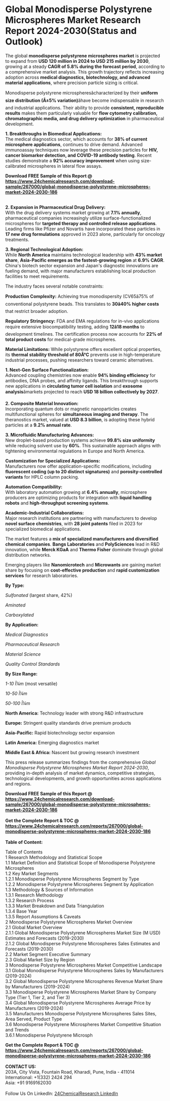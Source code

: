 <h1>Global Monodisperse Polystyrene Microspheres Market Research Report 2024-2030(Status and Outlook)</h1><p>The global <strong>monodisperse polystyrene microspheres market</strong> is projected to expand from <strong>USD 120 million in 2024 to USD 215 million by 2030</strong>, growing at a steady <strong>CAGR of 5.8% during the forecast period</strong>, according to a comprehensive market analysis. This growth trajectory reflects increasing adoption across <strong>medical diagnostics, biotechnology, and advanced material applications</strong>, where precision particle sizing is critical.</p><p>Monodisperse polystyrene microspheresâcharacterized by their <strong>uniform size distribution (Â±5% variation)</strong>âhave become indispensable in research and industrial applications. Their ability to provide <strong>consistent, reproducible results</strong> makes them particularly valuable for <strong>flow cytometry calibration, chromatographic media, and drug delivery optimization</strong> in pharmaceutical development.</p><p><strong>1. Breakthroughs in Biomedical Applications:</strong><br>
The medical diagnostics sector, which accounts for <strong>38% of current microsphere applications</strong>, continues to drive demand. Advanced immunoassay techniques now leverage these precision particles for <strong>HIV, cancer biomarker detection, and COVID-19 antibody testing</strong>. Recent studies demonstrate a <strong>92% accuracy improvement</strong> when using size-calibrated microspheres in lateral flow assays.</p><div><b>Download FREE Sample of this Report @ 
            <a href="https://www.24chemicalresearch.com/download-sample/267000/global-monodisperse-polystyrene-microspheres-market-2024-2030-186">
            https://www.24chemicalresearch.com/download-sample/267000/global-monodisperse-polystyrene-microspheres-market-2024-2030-186</a></b></div><br><p><strong>2. Expansion in Pharmaceutical Drug Delivery:</strong><br>
With the drug delivery systems market growing at <strong>7.1% annually</strong>, pharmaceutical companies increasingly utilize surface-functionalized microspheres for <strong>targeted therapy and controlled release applications</strong>. Leading firms like Pfizer and Novartis have incorporated these particles in <strong>17 new drug formulations</strong> approved in 2023 alone, particularly for oncology treatments.</p><p><strong>3. Regional Technological Adoption:</strong><br>
While <strong>North America</strong> maintains technological leadership with <strong>43% market share</strong>, <strong>Asia-Pacific emerges as the fastest-growing region</strong> at <strong>6.9% CAGR</strong>. China's biotech sector expansion and Japan's diagnostic innovations are fueling demand, with major manufacturers establishing local production facilities to meet requirements.</p><p>The industry faces several notable constraints:</p><p><strong>Production Complexity:</strong> Achieving true monodispersity (CV65â75% of conventional polystyrene beads. This translates to <strong>30â40% higher costs</strong> that restrict broader adoption.</p><p><strong>Regulatory Stringency:</strong> FDA and EMA regulations for in-vivo applications require extensive biocompatibility testing, adding <strong>12â18 months</strong> to development timelines. The certification process now accounts for <strong>22% of total product costs</strong> for medical-grade microspheres.</p><p><strong>Material Limitations:</strong> While polystyrene offers excellent optical properties, its <strong>thermal stability threshold of 80Â°C</strong> prevents use in high-temperature industrial processes, pushing researchers toward ceramic alternatives.</p><p><strong>1. Next-Gen Surface Functionalization:</strong><br>
Advanced coupling chemistries now enable <strong>94% binding efficiency</strong> for antibodies, DNA probes, and affinity ligands. This breakthrough supports new applications in <strong>circulating tumor cell isolation</strong> and <strong>exosome analysis</strong>âmarkets projected to reach <strong>USD 18 billion collectively by 2027</strong>.</p><p><strong>2. Composite Material Innovation:</strong><br>
Incorporating quantum dots or magnetic nanoparticles creates multifunctional spheres for <strong>simultaneous imaging and therapy</strong>. The theranostics market, valued at <strong>USD 8.3 billion</strong>, is adopting these hybrid particles at a <strong>9.2% annual rate</strong>.</p><p><strong>3. Microfluidic Manufacturing Advances:</strong><br>
New droplet-based production systems achieve <strong>99.8% size uniformity</strong> while reducing solvent use by <strong>60%</strong>. This sustainable approach aligns with tightening environmental regulations in Europe and North America.</p><p><strong>Customization for Specialized Applications:</strong><br>
	Manufacturers now offer application-specific modifications, including <strong>fluorescent coding (up to 20 distinct signatures)</strong> and <strong>porosity-controlled variants</strong> for HPLC column packing.</p><p><strong>Automation Compatibility:</strong><br>
	With laboratory automation growing at <strong>6.4% annually</strong>, microsphere producers are optimizing products for integration with <strong>liquid handling robots</strong> and <strong>high-throughput screening systems</strong>.</p><p><strong>Academic-Industrial Collaborations:</strong><br>
	Major research institutions are partnering with manufacturers to develop <strong>novel surface chemistries</strong>, with <strong>28 joint patents</strong> filed in 2023 for specialized biomedical applications.</p><p>The market features a <strong>mix of specialized manufacturers and diversified chemical companies</strong>. <strong>Bangs Laboratories</strong> and <strong>PolySciences</strong> lead in R&amp;D innovation, while <strong>Merck KGaA</strong> and <strong>Thermo Fisher</strong> dominate through global distribution networks.</p><p>Emerging players like <strong>Nanomicrotech</strong> and <strong>Microwants</strong> are gaining market share by focusing on <strong>cost-effective production</strong> and <strong>rapid customization services</strong> for research laboratories.</p><p><strong>By Type:</strong></p><p><em>Sulfonated</em> (largest share, 42%)</p><p><em>Aminated</em></p><p><em>Carboxylated</em></p><p><strong>By Application:</strong></p><p><em>Medical Diagnostics</em></p><p><em>Pharmaceutical Research</em></p><p><em>Material Science</em></p><p><em>Quality Control Standards</em></p><p><strong>By Size Range:</strong></p><p><em>1-10 Î¼m</em> (most versatile)</p><p><em>10-50 Î¼m</em></p><p><em>50-100 Î¼m</em></p><p><strong>North America:</strong> Technology leader with strong R&amp;D infrastructure</p><p><strong>Europe:</strong> Stringent quality standards drive premium products</p><p><strong>Asia-Pacific:</strong> Rapid biotechnology sector expansion</p><p><strong>Latin America:</strong> Emerging diagnostics market</p><p><strong>Middle East &amp; Africa:</strong> Nascent but growing research investment</p><p>This press release summarizes findings from the comprehensive <em>Global Monodisperse Polystyrene Microspheres Market Report 2024-2030</em>, providing in-depth analysis of market dynamics, competitive strategies, technological developments, and growth opportunities across applications and regions.</p><div><b>Download FREE Sample of this Report @ 
            <a href="https://www.24chemicalresearch.com/download-sample/267000/global-monodisperse-polystyrene-microspheres-market-2024-2030-186">
            https://www.24chemicalresearch.com/download-sample/267000/global-monodisperse-polystyrene-microspheres-market-2024-2030-186</a></b></div><br><div><b>Get the Complete Report & TOC @ 
            <a href="https://www.24chemicalresearch.com/reports/267000/global-monodisperse-polystyrene-microspheres-market-2024-2030-186">
            https://www.24chemicalresearch.com/reports/267000/global-monodisperse-polystyrene-microspheres-market-2024-2030-186</a></b></div><br>
            <b>Table of Content:</b><p>Table of Contents<br />
1 Research Methodology and Statistical Scope<br />
1.1 Market Definition and Statistical Scope of Monodisperse Polystyrene Microspheres<br />
1.2 Key Market Segments<br />
1.2.1 Monodisperse Polystyrene Microspheres Segment by Type<br />
1.2.2 Monodisperse Polystyrene Microspheres Segment by Application<br />
1.3 Methodology & Sources of Information<br />
1.3.1 Research Methodology<br />
1.3.2 Research Process<br />
1.3.3 Market Breakdown and Data Triangulation<br />
1.3.4 Base Year<br />
1.3.5 Report Assumptions & Caveats<br />
2 Monodisperse Polystyrene Microspheres Market Overview<br />
2.1 Global Market Overview<br />
2.1.1 Global Monodisperse Polystyrene Microspheres Market Size (M USD) Estimates and Forecasts (2019-2030)<br />
2.1.2 Global Monodisperse Polystyrene Microspheres Sales Estimates and Forecasts (2019-2030)<br />
2.2 Market Segment Executive Summary<br />
2.3 Global Market Size by Region<br />
3 Monodisperse Polystyrene Microspheres Market Competitive Landscape<br />
3.1 Global Monodisperse Polystyrene Microspheres Sales by Manufacturers (2019-2024)<br />
3.2 Global Monodisperse Polystyrene Microspheres Revenue Market Share by Manufacturers (2019-2024)<br />
3.3 Monodisperse Polystyrene Microspheres Market Share by Company Type (Tier 1, Tier 2, and Tier 3)<br />
3.4 Global Monodisperse Polystyrene Microspheres Average Price by Manufacturers (2019-2024)<br />
3.5 Manufacturers Monodisperse Polystyrene Microspheres Sales Sites, Area Served, Product Type<br />
3.6 Monodisperse Polystyrene Microspheres Market Competitive Situation and Trends<br />
3.6.1 Monodisperse Polystyrene Microsph</p><div><b>Get the Complete Report & TOC @ 
            <a href="https://www.24chemicalresearch.com/reports/267000/global-monodisperse-polystyrene-microspheres-market-2024-2030-186">
            https://www.24chemicalresearch.com/reports/267000/global-monodisperse-polystyrene-microspheres-market-2024-2030-186</a></b></div><br><b>CONTACT US:</b><br>
            203A, City Vista, Fountain Road, Kharadi, Pune, India - 411014<br>
            International: +1(332) 2424 294<br>
            Asia: +91 9169162030 <br><br>
            Follow Us On LinkedIn: <a href="https://www.linkedin.com/company/24chemicalresearch/">24ChemicalResearch LinkedIn</a>